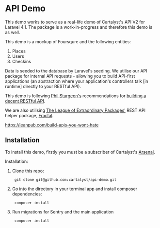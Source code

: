 # API Demo

This demo works to serve as a real-life demo of Cartalyst's API V2 for Laravel 4.1. The package is a work-in-progress and therefore this demo is as well.

This demo is a mockup of Foursqure and the following entities:

1. Places
2. Users
3. Checkins

Data is seeded to the database by Laravel's seeding. We utilise our API package for internal API requests - allowing you to build API-first applications (an abstraction where your application's controllers talk [in runtime] directly to your RESTful API).

This demo is following [Phil Sturgeon's](https://github.com/philsturgeon) recommendations for [building a decent RESTful API](http://philsturgeon.co.uk/blog/2013/07/building-a-decent-api).

We are also utilising [The League of Extraordinary Packages'](http://thephpleague.com) REST API helper package, [Fractal](https://github.com/php-loep/fractal).


 https://leanpub.com/build-apis-you-wont-hate


## Installation

To install this demo, firstly you must be a subscriber of Cartalyst's [Arsenal](http://cartalyst.com/arsenal).

Installation:

1. Clone this repo:

        git clone git@github.com:cartalyst/api-demo.git

2. Go into the directory in your terminal app and install composer dependencies:

        composer install

3. Run migrations for Sentry and the main application

        composer install
